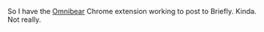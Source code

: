 <!-- slug: 2017/04/27/36 -->
<!-- published: 2017-04-27T04:45:44.151Z -->

So I have the [Omnibear](https://github.com/keithjgrant/omnibear) Chrome extension working to post to Briefly. Kinda. Not really.